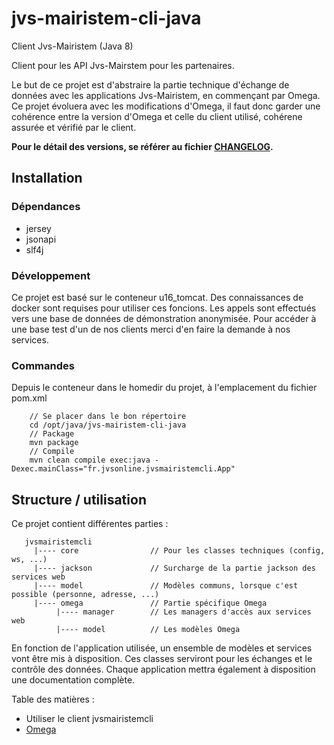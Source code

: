 # jvs-mairistem-cli-java

Client Jvs-Mairistem (Java 8)

Client pour les API Jvs-Mairstem pour les partenaires.

Le but de ce projet est d'abstraire la partie technique d'échange de données avec les applications Jvs-Mairistem, en commençant par Omega. Ce projet évoluera avec les modifications d'Omega, il faut donc garder une cohérence entre la version d'Omega et celle du client utilisé, cohérene assurée et vérifié par le client.

**Pour le détail des versions, se référer au fichier [CHANGELOG](./CHANGELOG).**

## Installation

### Dépendances

* jersey
* jsonapi
* slf4j

### Développement

Ce projet est basé sur le conteneur u16_tomcat. Des connaissances de docker sont requises pour utiliser ces foncions. Les appels sont effectués vers une base de données de démonstration anonymisée. Pour accéder à une base test d'un de nos clients merci d'en faire la demande à nos services.

### Commandes

Depuis le conteneur dans le homedir du projet, à l'emplacement du fichier pom.xml

```
    // Se placer dans le bon répertoire
    cd /opt/java/jvs-mairistem-cli-java
    // Package
    mvn package
    // Compile
    mvn clean compile exec:java -Dexec.mainClass="fr.jvsonline.jvsmairistemcli.App"
```

## Structure / utilisation

Ce projet contient différentes parties :

```
   jvsmairistemcli
     |---- core                // Pour les classes techniques (config, ws, ...)
     |---- jackson             // Surcharge de la partie jackson des services web
     |---- model               // Modèles communs, lorsque c'est possible (personne, adresse, ...)
     |---- omega               // Partie spécifique Omega
          |---- manager        // Les managers d'accès aux services web
          |---- model          // Les modèles Omega
```

En fonction de l'application utilisée, un ensemble de modèles et services vont être mis à disposition. Ces classes serviront pour les échanges et le contrôle des données. Chaque application mettra également à disposition une documentation complète.

Table des matières :

* Utiliser le client jvsmairistemcli
* [Omega](https://github.com/jvs-groupe/omega-api-doc)
